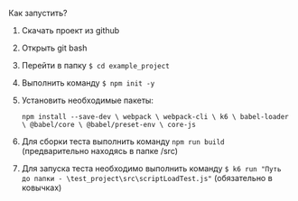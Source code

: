 Как запустить?
1. Скачать проект из github
2. Открыть git bash
3. Перейти в папку `$ cd example_project`
4. Выполнить команду `$ npm init -y`
5. Установить необходимые пакеты:

   `npm install --save-dev \
      webpack \
      webpack-cli \
      k6 \
      babel-loader \
      @babel/core \
      @babel/preset-env \
      core-js`

7. Для сборки теста выполнить команду `npm run build` (предварительно находясь в папке /src)
8. Для запуска теста необходимо выполнить команду `$ k6 run "Путь до папки - \test_project\src\scriptLoadTest.js"` (обязательно в ковычках)
